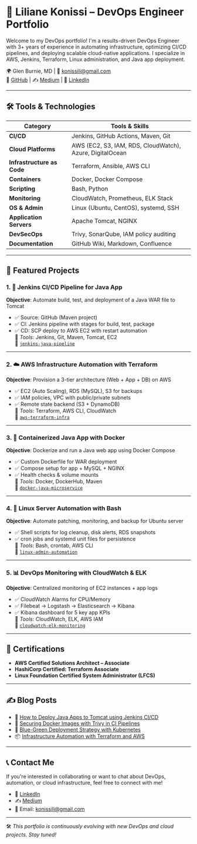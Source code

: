 # 🚀 Liliane Konissi – DevOps Engineer Portfolio

Welcome to my DevOps portfolio! I'm a results-driven DevOps Engineer with 3+ years of experience in automating infrastructure, optimizing CI/CD pipelines, and deploying scalable cloud-native applications. I specialize in AWS, Jenkins, Terraform, Linux administration, and Java app deployment.

🌍 Glen Burnie, MD | 📧 konissili@gmail.com  
🔗 [GitHub](https://github.com/lily4499) | ✍️ [Medium](https://medium.com/@lilnya79) | 💼 [LinkedIn](https://www.linkedin.com/in/liliane-2021/)

---

## 🛠️ Tools & Technologies

| Category               | Tools & Skills                                                                 |
|------------------------|--------------------------------------------------------------------------------|
| **CI/CD**              | Jenkins, GitHub Actions, Maven, Git                                            |
| **Cloud Platforms**    | AWS (EC2, S3, IAM, RDS, CloudWatch), Azure, DigitalOcean                      |
| **Infrastructure as Code** | Terraform, Ansible, AWS CLI                                                  |
| **Containers**         | Docker, Docker Compose                                                         |
| **Scripting**          | Bash, Python                                                                   |
| **Monitoring**         | CloudWatch, Prometheus, ELK Stack                                              |
| **OS & Admin**         | Linux (Ubuntu, CentOS), systemd, SSH                                           |
| **Application Servers**| Apache Tomcat, NGINX                                                           |
| **DevSecOps**          | Trivy, SonarQube, IAM policy auditing                                          |
| **Documentation**      | GitHub Wiki, Markdown, Confluence                                              |

---

## 📁 Featured Projects

### 1. 🔁 Jenkins CI/CD Pipeline for Java App
**Objective**: Automate build, test, and deployment of a Java WAR file to Tomcat  
- ✅ Source: GitHub (Maven project)  
- ✅ CI: Jenkins pipeline with stages for build, test, package  
- ✅ CD: SCP deploy to AWS EC2 with restart automation  
🔧 *Tools*: Jenkins, Git, Maven, Tomcat, EC2  
📂 [`jenkins-java-pipeline`](https://github.com/lily4499/jenkins-java-pipeline)

---

### 2. ☁️ AWS Infrastructure Automation with Terraform
**Objective**: Provision a 3-tier architecture (Web + App + DB) on AWS  
- ✅ EC2 (Auto Scaling), RDS (MySQL), S3 for backups  
- ✅ IAM policies, VPC with public/private subnets  
- ✅ Remote state backend (S3 + DynamoDB)  
🔧 *Tools*: Terraform, AWS CLI, CloudWatch  
📂 [`aws-terraform-infra`](https://github.com/lily4499/aws-terraform-infra)

---

### 3. 🐳 Containerized Java App with Docker
**Objective**: Dockerize and run a Java web app using Docker Compose  
- ✅ Custom Dockerfile for WAR deployment  
- ✅ Compose setup for app + MySQL + NGINX  
- ✅ Health checks & volume mounts  
🔧 *Tools*: Docker, DockerHub, Maven  
📂 [`docker-java-microservice`](https://github.com/lily4499/docker-java-microservice)

---

### 4. 🧰 Linux Server Automation with Bash
**Objective**: Automate patching, monitoring, and backup for Ubuntu server  
- ✅ Shell scripts for log cleanup, disk alerts, RDS snapshots  
- ✅ cron jobs and systemd unit files for persistence  
🔧 *Tools*: Bash, crontab, AWS CLI  
📂 [`linux-admin-automation`](https://github.com/lily4499/linux-admin-automation)

---

### 5. 📊 DevOps Monitoring with CloudWatch & ELK
**Objective**: Centralized monitoring of EC2 instances + app logs  
- ✅ CloudWatch Alarms for CPU/Memory  
- ✅ Filebeat → Logstash → Elasticsearch → Kibana  
- ✅ Kibana dashboard for 5 key app KPIs  
🔧 *Tools*: CloudWatch, ELK, AWS IAM  
📂 [`cloudwatch-elk-monitoring`](https://github.com/lily4499/cloudwatch-elk-monitoring)

---

## 📜 Certifications

- **AWS Certified Solutions Architect – Associate**
- **HashiCorp Certified: Terraform Associate**
- **Linux Foundation Certified System Administrator (LFCS)**

---

## ✍️ Blog Posts

- 📘 [How to Deploy Java Apps to Tomcat using Jenkins CI/CD](https://medium.com/@lilnya79)
- 🔐 [Securing Docker Images with Trivy in CI Pipelines](https://medium.com/@lilnya79)
- 🔁 [Blue-Green Deployment Strategy with Kubernetes](https://medium.com/@lilnya79)
- 📦 [Infrastructure Automation with Terraform and AWS](https://medium.com/@lilnya79)

---

## 📞 Contact Me

If you're interested in collaborating or want to chat about DevOps, automation, or cloud infrastructure, feel free to connect with me!

- 💼 [LinkedIn](https://www.linkedin.com/in/liliane-2021/)
- ✍️ [Medium](https://medium.com/@lilnya79)
- 📧 Email: konissili@gmail.com

---

🛠️ *This portfolio is continuously evolving with new DevOps and cloud projects. Stay tuned!*
